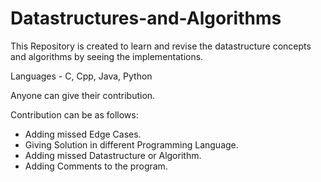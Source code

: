 # Datastructures-and-Algorithms
This Repository is created to learn and revise the datastructure concepts and algorithms by seeing the implementations. 

Languages - C, Cpp, Java, Python

Anyone can give their contribution. 

Contribution can be as follows:
 * Adding missed Edge Cases.
 * Giving Solution in different Programming Language.
 * Adding missed Datastructure or Algorithm.
 * Adding Comments to the program.
